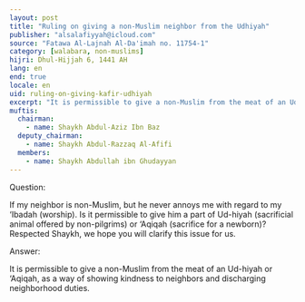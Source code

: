 ```yaml
---
layout: post
title: "Ruling on giving a non-Muslim neighbor from the Udhiyah"
publisher: "alsalafiyyah@icloud.com"
source: "Fatawa Al-Lajnah Al-Da'imah no. 11754-1"
category: [walabara, non-muslims]
hijri: Dhul-Hijjah 6, 1441 AH
lang: en
end: true
locale: en
uid: ruling-on-giving-kafir-udhiyah
excerpt: "It is permissible to give a non-Muslim from the meat of an Ud-hiyah or ‘Aqiqah, as a way of showing kindness to neighbors and discharging neighborhood duties."
muftis:
  chairman: 
    - name: Shaykh Abdul-Aziz Ibn Baz
  deputy_chairman: 
    - name: Shaykh Abdul-Razzaq Al-Afifi
  members: 
    - name: Shaykh Abdullah ibn Ghudayyan
---
```


Question: 

If my neighbor is non-Muslim, but he never annoys me with regard to my ‘Ibadah (worship). Is it permissible to give him a part of Ud-hiyah (sacrificial animal offered by non-pilgrims) or ‘Aqiqah (sacrifice for a newborn)? Respected Shaykh, we hope you will clarify this issue for us.

Answer:

It is permissible to give a non-Muslim from the meat of an Ud-hiyah or ‘Aqiqah, as a way of showing kindness to neighbors and discharging neighborhood duties.

